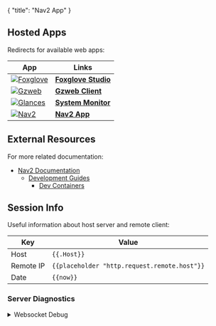 {
    "title": "Nav2 App"
}
## Hosted Apps

Redirects for available web apps:

| App | Links |
|-|-|
| [![Foxglove](/foxglove/favicon.ico)](/foxglove/autolayout) | [**Foxglove Studio**](/foxglove/autolayout) |
| [![Gzweb](/gzweb/favicon.ico)](/gzweb/) | [**Gzweb Client**](/gzweb/) |
| [![Glances](/glances/favicon.ico)](/glances/) | [**System Monitor**](/glances/) |
| [![Nav2](/nav2/nav2_logo_small.png)](/nav2/) | [**Nav2 App**](/nav2/) |

## External Resources

For more related documentation:

- [Nav2 Documentation](https://navigation.ros.org)
  - [Development Guides](https://navigation.ros.org/development_guides)
    - [Dev Containers](https://navigation.ros.org/development_guides/devcontainer_docs)

## Session Info

Useful information about host server and remote client:

|Key | Value |
|-|-|
| Host | `{{.Host}}` |
| Remote IP | `{{placeholder "http.request.remote.host"}}` |
| Date | `{{now}}` |

### Server Diagnostics

<details>
<summary>Websocket Debug</summary>

For troubleshooting websocket connections:

|Key | Value |
|-|-|
| `header.X-Forwarded-Host` | `{{placeholder "header.X-Forwarded-Host"}}` |
| `header.X-Forwarded-Scheme` | `{{placeholder "header.X-Forwarded-Scheme"}}` |
| `http.request.hostport` | `{{placeholder "http.request.hostport"}}` |
| `http.request.scheme` | `{{placeholder "http.request.scheme"}}` |
| `http.vars.WsHost` | `{{placeholder "http.vars.WsHost"}}` |
| `http.vars.WsScheme` | `{{placeholder "http.vars.WsScheme"}}` |

</details>
